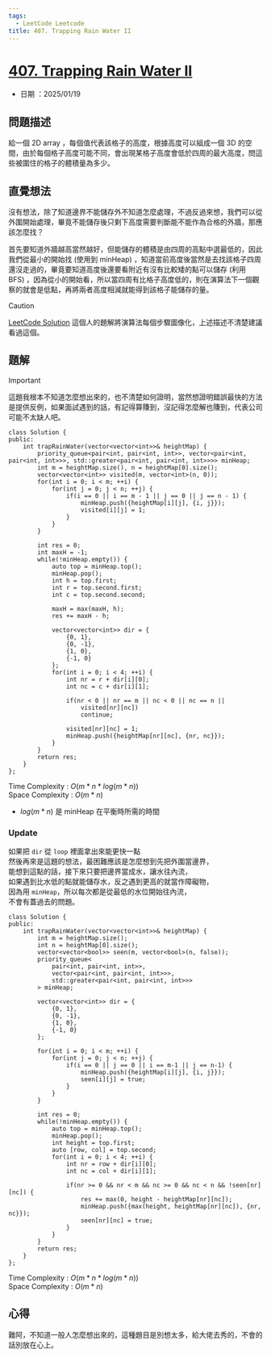 ```yaml
---
tags:
  - LeetCode Leetcode
title: 407. Trapping Rain Water II
---
```


# [407. Trapping Rain Water II](https://leetcode.com/problems/trapping-rain-water-ii/description/?envType=daily-question&envId=2025-01-19)  

+ 日期 ：2025/01/19  

## 問題描述  

給一個 2D array ，每個值代表該格子的高度，根據高度可以組成一個 3D 的空間，由於每個格子高度可能不同，會出現某格子高度會低於四周的最大高度，問這些被圍住的格子的體積量為多少。  

## 直覺想法  

沒有想法，除了知道邊界不能儲存外不知道怎麼處理，不過反過來想，我們可以從外圍開始處理，畢竟不能儲存後只剩下高度需要判斷能不能作為合格的外牆，那應該怎麼找？  

首先要知道外牆越高當然越好，但能儲存的體積是由四周的高點中選最低的，因此我們從最小的開始找 (使用到 minHeap) ，知道當前高度後當然是去找該格子四周還沒走過的，畢竟要知道高度後還要看附近有沒有比較矮的點可以儲存 (利用 BFS) ，因為從小的開始看，所以當四周有比格子高度低的，則在演算法下一個觀察的就會是低點，再將兩者高度相減就能得到該格子能儲存的量。  

> [!Caution]
> [LeetCode Solution](https://leetcode.com/problems/trapping-rain-water-ii/solutions/1138028/python3-visualization-bfs-solution-with-explanation/?envType=daily-question&envId=2025-01-19) 這個人的題解將演算法每個步驟圖像化，上述描述不清楚建議看過這個。  

## 題解  

> [!Important]
> 這題我根本不知道怎麼想出來的，也不清楚如何證明，當然想證明錯誤最快的方法是提供反例，如果面試遇到的話，有記得算賺到，沒記得怎麼解也賺到，代表公司可能不太缺人吧。  

```cpp=
class Solution {
public:
    int trapRainWater(vector<vector<int>>& heightMap) {
        priority_queue<pair<int, pair<int, int>>, vector<pair<int, pair<int, int>>>, std::greater<pair<int, pair<int, int>>>> minHeap;
        int m = heightMap.size(), n = heightMap[0].size();
        vector<vector<int>> visited(m, vector<int>(n, 0));
        for(int i = 0; i < m; ++i) {
            for(int j = 0; j < n; ++j) {
                if(i == 0 || i == m - 1 || j == 0 || j == n - 1) {
                    minHeap.push({heightMap[i][j], {i, j}});
                    visited[i][j] = 1;
                }
            }
        }

        int res = 0;
        int maxH = -1;
        while(!minHeap.empty()) {
            auto top = minHeap.top();
            minHeap.pop();
            int h = top.first;
            int r = top.second.first;
            int c = top.second.second;
            
            maxH = max(maxH, h);
            res += maxH - h;

            vector<vector<int>> dir = {
                {0, 1},
                {0, -1},
                {1, 0}, 
                {-1, 0}
            };
            for(int i = 0; i < 4; ++i) {
                int nr = r + dir[i][0];
                int nc = c + dir[i][1];

                if(nr < 0 || nr == m || nc < 0 || nc == n ||
                    visited[nr][nc])
                    continue;
                
                visited[nr][nc] = 1;
                minHeap.push({heightMap[nr][nc], {nr, nc}});
            }
        }
        return res;
    }
};
```

Time Complexity : $O(m * n * log(m * n))$  
Space Complexity : $O(m * n)$  

+ $log(m*n)$ 是 minHeap 在平衡時所需的時間  

### Update  

如果把 `dir` 從 `loop` 裡面拿出來能更快一點  
然後再來是這題的想法，最困難應該是怎麼想到先把外圍當邊界，  
能想到這點的話，接下來只要把邊界當成水，讓水往內流，  
如果遇到比水低的點就能儲存水，反之遇到更高的就當作障礙物，  
因為用 `minHeap`，所以每次都是從最低的水位開始往內流，  
不會有蓋過去的問題。  

```cpp=
class Solution {
public:
    int trapRainWater(vector<vector<int>>& heightMap) {
        int m = heightMap.size();
        int n = heightMap[0].size();
        vector<vector<bool>> seen(m, vector<bool>(n, false));
        priority_queue<
            pair<int, pair<int, int>>,
            vector<pair<int, pair<int, int>>>,
            std::greater<pair<int, pair<int, int>>>
        > minHeap;
        
        vector<vector<int>> dir = {
            {0, 1},
            {0, -1},
            {1, 0},
            {-1, 0}
        };

        for(int i = 0; i < m; ++i) {
            for(int j = 0; j < n; ++j) {
                if(i == 0 || j == 0 || i == m-1 || j == n-1) {
                    minHeap.push({heightMap[i][j], {i, j}});
                    seen[i][j] = true;
                }
            }
        }

        int res = 0;
        while(!minHeap.empty()) {
            auto top = minHeap.top();
            minHeap.pop();
            int height = top.first;
            auto [row, col] = top.second;
            for(int i = 0; i < 4; ++i) {
                int nr = row + dir[i][0];
                int nc = col + dir[i][1];

                if(nr >= 0 && nr < m && nc >= 0 && nc < n && !seen[nr][nc]) {
                    res += max(0, height - heightMap[nr][nc]);
                    minHeap.push({max(height, heightMap[nr][nc]), {nr, nc}});
                    seen[nr][nc] = true;
                }
            }
        }
        return res;
    }
};
```

Time Complexity : $O(m * n * log(m * n))$  
Space Complexity : $O(m * n)$  

## 心得  

難阿，不知道一般人怎麼想出來的，這種題目是別想太多，給大佬去秀的，不會的話別放在心上。  
